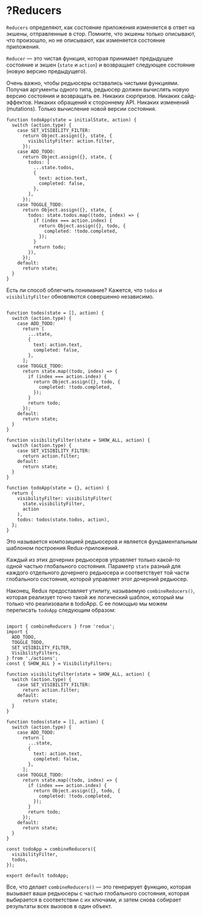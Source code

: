 # ?Reducers

`Reducers` определяют, как состояние приложения изменяется в ответ на экшены, отправленные в стор. Помните, что экшены только описывают, что произошло, но не описывают, как изменяется состояние приложения.

`Reducer` — это чистая функция, которая принимает предыдущее состояние и экшен (`state` и `action`) и возвращает следующее состояние (новую версию предыдущего).

Очень важно, чтобы редьюсеры оставались чистыми функциями. Получая аргументы одного типа, редьюсер должен вычислять новую версию состояния и возвращать ее. Никаких сюрпризов. Никаких сайд-эффектов. Никаких обращений к стороннему API. Никаких изменений (mutations). Только вычисление новой версии состояния.

~~~
function todoApp(state = initialState, action) {
  switch (action.type) {
    case SET_VISIBILITY_FILTER:
      return Object.assign({}, state, {
        visibilityFilter: action.filter,
      });
    case ADD_TODO:
      return Object.assign({}, state, {
        todos: [
          ...state.todos,
          {
            text: action.text,
            completed: false,
          },
        ],
      });
    case TOGGLE_TODO:
      return Object.assign({}, state, {
        todos: state.todos.map((todo, index) => {
          if (index === action.index) {
            return Object.assign({}, todo, {
              completed: !todo.completed,
            });
          }
          return todo;
        }),
      });
    default:
      return state;
  }
}
~~~

Есть ли способ облегчить понимание? Кажется, что `todos` и `visibilityFilter` обновляются совершенно независимо.

~~~

function todos(state = [], action) {
  switch (action.type) {
    case ADD_TODO:
      return [
        ...state,
        {
          text: action.text,
          completed: false,
        },
      ];
    case TOGGLE_TODO:
      return state.map((todo, index) => {
        if (index === action.index) {
          return Object.assign({}, todo, {
            completed: !todo.completed,
          });
        }
        return todo;
      });
    default:
      return state;
  }
}

function visibilityFilter(state = SHOW_ALL, action) {
  switch (action.type) {
    case SET_VISIBILITY_FILTER:
      return action.filter;
    default:
      return state;
  }
}

function todoApp(state = {}, action) {
  return {
    visibilityFilter: visibilityFilter(
      state.visibilityFilter,
      action
    ),
    todos: todos(state.todos, action),
  };
}
~~~

Это называется композицией редьюсеров и является фундаментальным шаблоном построения Redux-приложений.

Каждый из этих дочерних редьюсеров управляет только какой-то одной частью глобального состояния. Параметр `state` разный для каждого отдельного дочернего редьюсера и соответствует той части глобального состояния, которой управляет этот дочерний редьюсер.

Наконец, Redux предоставляет утилиту, называемую `combineReducers()`, которая реализует точно такой же логический шаблон, который мы только что реализовали в todoApp. С ее помощью мы можем переписать `todoApp` следующим образом:

~~~

import { combineReducers } from 'redux';
import {
  ADD_TODO,
  TOGGLE_TODO,
  SET_VISIBILITY_FILTER,
  VisibilityFilters,
} from './actions';
const { SHOW_ALL } = VisibilityFilters;

function visibilityFilter(state = SHOW_ALL, action) {
  switch (action.type) {
    case SET_VISIBILITY_FILTER:
      return action.filter;
    default:
      return state;
  }
}

function todos(state = [], action) {
  switch (action.type) {
    case ADD_TODO:
      return [
        ...state,
        {
          text: action.text,
          completed: false,
        },
      ];
    case TOGGLE_TODO:
      return state.map((todo, index) => {
        if (index === action.index) {
          return Object.assign({}, todo, {
            completed: !todo.completed,
          });
        }
        return todo;
      });
    default:
      return state;
  }
}

const todoApp = combineReducers({
  visibilityFilter,
  todos,
});

export default todoApp;
~~~

Все, что делает `combineReducers()` — это генерирует функцию, которая вызывает ваши редьюсеры c частью глобального состояния, которая выбирается в соответствии с их ключами, и затем снова собирает результаты всех вызовов в один объект.
